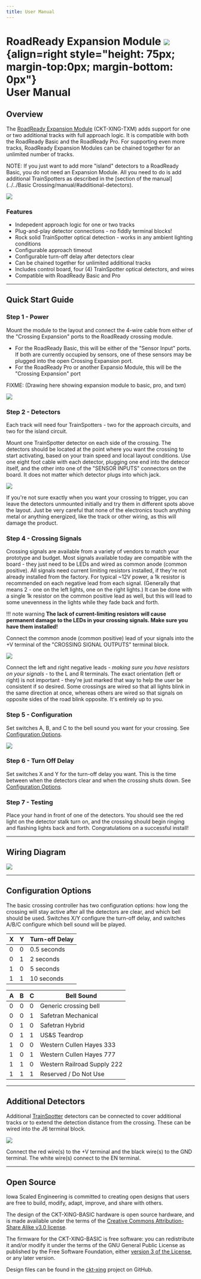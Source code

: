 ```yaml
---
title: User Manual
---
```

# RoadReady Expansion Module ![](img/roadready-logo.png){align=right style="height: 75px; margin-top:0px; margin-bottom: 0px"}<br>User Manual

## Overview

The [RoadReady Expansion Module](https://www.iascaled.com/store/CKT-XING-TXM) (CKT-XING-TXM) adds support for one or two additional tracks with full approach logic. It is compatible 
with both the RoadReady Basic and the RoadReady Pro.  For supporting even more tracks, RoadReady Expansion Modules can be chained together for an unlimited number of tracks.

NOTE:  If you just want to add more "island" detectors to a RoadReady Basic, you do not need an Expansion Module.  All you need to do is add additional TrainSpotters as described in the [section of the manual](../../Basic Crossing/manual/#additional-detectors).

![](img/ckt-xing-basic.jpg)

### Features

* Indepedent approach logic for one or two tracks
* Plug-and-play detector connections - no fiddly terminal blocks!
* Rock solid TrainSpotter optical detection - works in any ambient lighting conditions
* Configurable approach timeout
* Configurable turn-off delay after detectors clear
* Can be chained together for unlimited additional tracks
* Includes control board, four (4) TrainSpotter optical detectors, and wires
* Compatible with RoadReady Basic and Pro

---

## Quick Start Guide

### Step 1 - Power

Mount the module to the layout and connect the 4-wire cable from either of the "Crossing Expansion" ports to the RoadReady crossing module.

* For the RoadReady Basic, this will be either of the "Sensor Input" ports.  If both are currently occupied by sensors, one of these sensors may be plugged into the open Crossing Expansion port.
* For the RoadReady Pro or another Expansio Module, this will be the "Crossing Expansion" port

FIXME: (Drawing here showing expansion module to basic, pro, and txm)

![](img/ckt-xing-basic-power.jpg)

### Step 2 - Detectors

Each track will need four TrainSpotters - two for the approach circuits, and two for the island circuit.



Mount one TrainSpotter detector on each side of the crossing.  The detectors
should be located at the point where you want the crossing to start
activating, based on your train speed and local layout conditions.  Use one
eight foot cable with each detector, plugging one end into the detecor
itself, and the other into one of the "SENSOR INPUTS" connectors on the
board.  It does not matter which detector plugs into which jack.

![](img/ckt-xing-basic-inputs.jpg)

If you're not sure exactly when you want your crossing to trigger, you can
leave the detectors unmounted initially and try them in different spots
above the layout.  Just be very careful that none of the electronics touch
anything metal or anything energized, like the track or other wiring, as
this will damage the product.

### Step 4 - Crossing Signals

Crossing signals are available from a variety of vendors to match your
prototype and budget.  Most signals available today are compatible with the
board - they just need to be LEDs and wired as common anode (common
positive).  All signals need current limiting resistors installed, if
they're not already installed from the factory.  For typical ~12V power, a
1k resistor is recommended on each negative lead from each signal. 
(Generally that means 2 - one on the left lights, one on the right lights.)
It can be done with a single 1k resistor on the common positive lead as
well, but this will lead to some unevenness in the lights while they fade
back and forth.

!!! note warning
    **The lack of current-limiting resistors will cause permanent damage to the LEDs in your crossing signals.  Make sure you have them installed!**

Connect the common anode (common positive) lead of your signals into the +V terminal of the "CROSSING SIGNAL OUTPUTS" terminal block.

![](img/ckt-xing-basic-outputs.jpg)

Connect the left and right negative leads - *making sure you have resistors on your signals* - to the L and R terminals.  The exact orientation (left or right) is not important - they're just marked that way to help the user be consistent if so desired.  Some crossings are wired so that all lights blink in the same direction at once, whereas others are wired so that signals on opposite sides of the road blink opposite.  It's entirely up to you.

### Step 5 - Configuration

Set switches A, B, and C to the bell sound you want for your crossing.  See [Configuration Options](#configuration-options).

![](img/ckt-xing-basic-config.jpg)

### Step 6 - Turn Off Delay

Set switches X and Y for the turn-off delay you want.  This is the time between when the
detectors clear and when the crossing shuts down.  See [Configuration Options](#configuration-options).

### Step 7 - Testing

Place your hand in front of one of the detectors.  You should see the red light on the
detector stalk turn on, and the crossing should begin ringing and flashing lights back and forth.  Congratulations on a successful install!

---

## Wiring Diagram

[![](img/ckt-xing-basic-diagram.png)](img/ckt-xing-basic-diagram.png)

---

## Configuration Options

The basic crossing controller has two configuration options:  how long the crossing will stay active after all the detectors are clear, and which bell should be used.  Switches X/Y configure the turn-off delay, and switches A/B/C configure which bell sound will be played.

| X | Y | Turn-off Delay |
|---|---|----------------|
| 0 | 0 | 0.5 seconds | 
| 0 | 1 | 2 seconds | 
| 1 | 0 | 5 seconds | 
| 1 | 1 | 10 seconds | 

| A | B | C | Bell Sound |
|---|---|---|----------------|
| 0 | 0 | 0 | Generic crossing bell | 
| 0 | 0 | 1 | Safetran Mechanical | 
| 0 | 1 | 0 | Safetran Hybrid | 
| 0 | 1 | 1 | US&S Teardrop | 
| 1 | 0 | 0 | Western Cullen Hayes 333 | 
| 1 | 0 | 1 | Western Cullen Hayes 777 | 
| 1 | 1 | 0 | Western Railroad Supply 222 | 
| 1 | 1 | 1 | Reserved / Do Not Use | 

---

## Additional Detectors

Additional [TrainSpotter](https://www.iascaled.com/TrainSpotter) detectors can be connected to cover additional tracks or
to extend the detection distance from the crossing.  These can be wired into
the J6 terminal block.

![](img/ckt-xing-basic-extrainputs.jpg)

Connect the red wire(s) to the +V terminal and the black wire(s) to the GND
terminal.  The white wire(s) connect to the EN terminal.

---


## Open Source 

Iowa Scaled Engineering is committed to creating open designs that users are free to build, modify,
adapt, improve, and share with others.  

The design of the CKT-XING-BASIC hardware is open source hardware, and is made available under the
terms of the [Creative Commons Attribution-Share Alike v3.0 license](http://creativecommons.org/licenses/by-sa/3.0/).

The firmware for the CKT-XING-BASIC is free software: you can redistribute it and/or modify it under the terms of the GNU General Public License as published by the Free Software Foundation, either [version 3 of the  License](https://www.gnu.org/licenses/gpl.html), or any later version.

Design files can be found in the [ckt-xing](https://github.com/IowaScaledEngineering/ckt-xing) project on GitHub.
